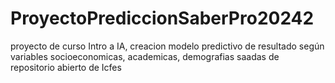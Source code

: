 # ProyectoPrediccionSaberPro20242
proyecto de curso Intro a IA, creacion modelo predictivo de resultado según variables socioeconomicas, academicas, demografias saadas de repositorio abierto de Icfes
